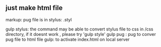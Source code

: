 ## just make html file 
markup: pug file is in
stylus: .styl

gulp stylus: the command may be able to convert stylus file to css in /css directory, if it doesnt work , please try 'gulp style'
gulp pug : pug to conver pug file to html file
gulp: to activate index.html on local server
